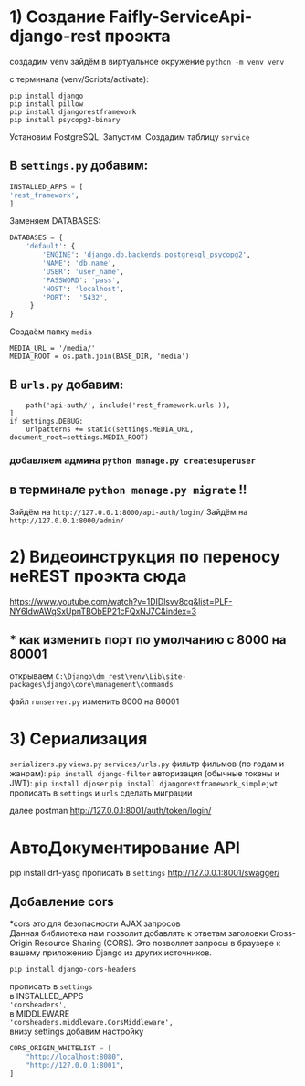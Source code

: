 # 1) Создание Faifly-ServiceApi-django-rest проэкта
создадим venv
зайдём в виртуальное окружение `python -m venv venv`

с терминала (venv/Scripts/activate):
```
pip install django
pip install pillow
pip install djangorestframework
pip install psycopg2-binary
```
Установим PostgreSQL. Запустим. Создадим таблицу `service`

## В `settings.py` добавим:
```python
INSTALLED_APPS = [
'rest_framework',
]
```
Заменяем DATABASES:
```python
DATABASES = {
    'default': {
        'ENGINE': 'django.db.backends.postgresql_psycopg2',
        'NAME': 'db.name',
        'USER': 'user_name',
        'PASSWORD': 'pass',
        'HOST': 'localhost',
        'PORT':  '5432',
     }
}
```
Создаём папку `media`
```
MEDIA_URL = '/media/'
MEDIA_ROOT = os.path.join(BASE_DIR, 'media')
```

## В `urls.py` добавим:
```
    path('api-auth/', include('rest_framework.urls')),
]
if settings.DEBUG:
    urlpatterns += static(settings.MEDIA_URL, document_root=settings.MEDIA_ROOT)
```
### добавляем админа `python manage.py createsuperuser`
## в терминале `python manage.py migrate` !!

Зайдём на `http://127.0.0.1:8000/api-auth/login/`
Зайдём на `http://127.0.0.1:8000/admin/`

# 2) Видеоинструкция по переносу неREST проэкта сюда
https://www.youtube.com/watch?v=1DIDlsvv8cg&list=PLF-NY6ldwAWqSxUpnTBObEP21cFQxNJ7C&index=3

## * как изменить порт по умолчанию с 8000 на 80001
открываем `C:\Django\dm_rest\venv\Lib\site-packages\django\core\management\commands`

файл `runserver.py` изменить 8000 на 80001

# 3) Сериализация
`serializers.py`
`views.py`
`services/urls.py`
фильтр фильмов (по годам и жанрам):
`pip install django-filter`
авторизация (обычные токены и JWT):
`pip install djoser`
`pip install djangorestframework_simplejwt`
прописать в `settings` и `urls`
сделать миграции

далее postman
http://127.0.0.1:8001/auth/token/login/
# АвтоДокументирование API
pip install drf-yasg
прописать в `settings`
http://127.0.0.1:8001/swagger/

## Добавление cors
*cors это для безопасности AJAX запросов <br>
Данная библиотека нам позволит добавлять к ответам заголовки Cross-Origin Resource Sharing (CORS). Это позволяет запросы в браузере к вашему приложению Django из других источников.

    pip install django-cors-headers 
прописать в `settings` <br>
в INSTALLED_APPS <br>
`'corsheaders',` <br>
в MIDDLEWARE <br>
`'corsheaders.middleware.CorsMiddleware',` <br>
внизу settings добавим настройку <br>
```python
CORS_ORIGIN_WHITELIST = [
    "http://localhost:8080",
    "http://127.0.0.1:8001",
]
```
